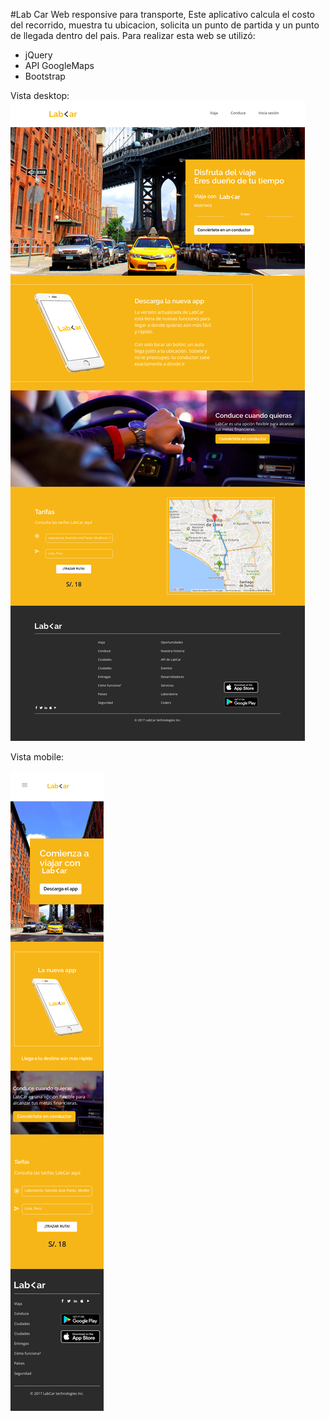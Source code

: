 #Lab Car
Web responsive para transporte, Este aplicativo calcula el costo del recorrido, muestra tu ubicacion, solicita un punto de partida y un punto de llegada dentro del pais.
 Para realizar esta web se utilizó:
 * jQuery
 * API GoogleMaps
 * Bootstrap

 Vista desktop:
![alt text](https://github.com/CindyMendoza/LabCar/blob/master/assets/vistas/desktop.png)

Vista mobile:

![alt text](https://github.com/CindyMendoza/LabCar/blob/master/assets/vistas/mobile.png)
